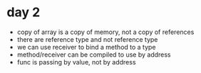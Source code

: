 # day 2

- copy of array is a copy of memory, not a copy of references
- there are reference type and not reference type
- we can use receiver to bind a method to a type
- method/receiver can be compiled to use by address
- func is passing by value, not by address 